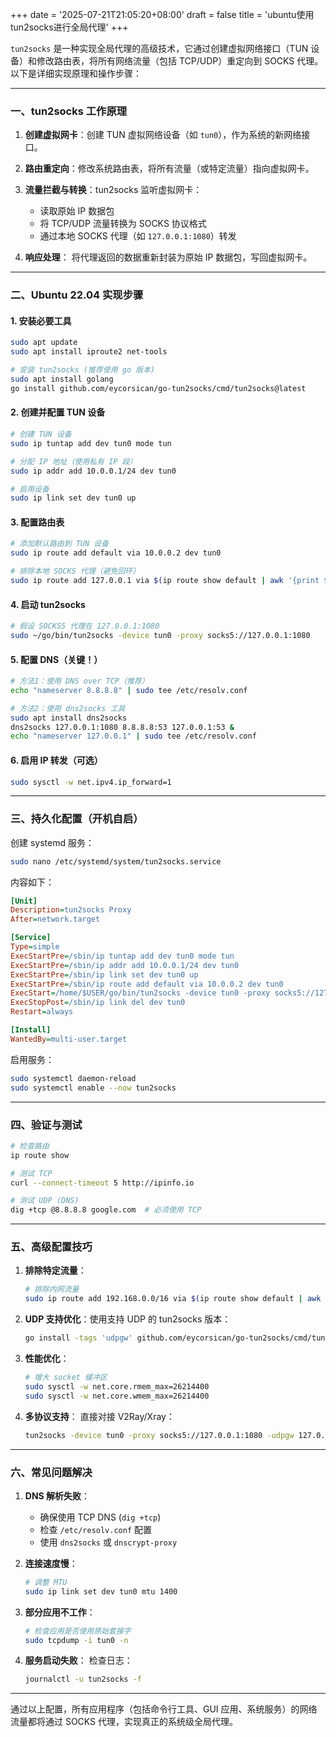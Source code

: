 +++
date = '2025-07-21T21:05:20+08:00'
draft = false
title = 'ubuntu使用tun2socks进行全局代理'
+++

`tun2socks` 是一种实现全局代理的高级技术，它通过创建虚拟网络接口（TUN 设备）和修改路由表，将所有网络流量（包括 TCP/UDP）重定向到 SOCKS 代理。以下是详细实现原理和操作步骤：

---

### 一、tun2socks 工作原理

1. **创建虚拟网卡**：创建 TUN 虚拟网络设备（如 `tun0`），作为系统的新网络接口。
2. **路由重定向**：修改系统路由表，将所有流量（或特定流量）指向虚拟网卡。
3. **流量拦截与转换**：tun2socks 监听虚拟网卡：

   - 读取原始 IP 数据包
   - 将 TCP/UDP 流量转换为 SOCKS 协议格式
   - 通过本地 SOCKS 代理（如 `127.0.0.1:1080`）转发
4. **响应处理**：
   将代理返回的数据重新封装为原始 IP 数据包，写回虚拟网卡。

---

### 二、Ubuntu 22.04 实现步骤

#### 1. 安装必要工具

```bash
sudo apt update
sudo apt install iproute2 net-tools

# 安装 tun2socks (推荐使用 go 版本)
sudo apt install golang
go install github.com/eycorsican/go-tun2socks/cmd/tun2socks@latest
```

#### 2. 创建并配置 TUN 设备

```bash
# 创建 TUN 设备
sudo ip tuntap add dev tun0 mode tun

# 分配 IP 地址（使用私有 IP 段）
sudo ip addr add 10.0.0.1/24 dev tun0

# 启用设备
sudo ip link set dev tun0 up
```

#### 3. 配置路由表

```bash
# 添加默认路由到 TUN 设备
sudo ip route add default via 10.0.0.2 dev tun0

# 排除本地 SOCKS 代理（避免回环）
sudo ip route add 127.0.0.1 via $(ip route show default | awk '{print $3}') dev $(ip route show default | awk '{print $5}')
```

#### 4. 启动 tun2socks

```bash
# 假设 SOCKS5 代理在 127.0.0.1:1080
sudo ~/go/bin/tun2socks -device tun0 -proxy socks5://127.0.0.1:1080
```

#### 5. 配置 DNS（关键！）

```bash
# 方法1：使用 DNS over TCP（推荐）
echo "nameserver 8.8.8.8" | sudo tee /etc/resolv.conf

# 方法2：使用 dns2socks 工具
sudo apt install dns2socks
dns2socks 127.0.0.1:1080 8.8.8.8:53 127.0.0.1:53 &
echo "nameserver 127.0.0.1" | sudo tee /etc/resolv.conf
```

#### 6. 启用 IP 转发（可选）

```bash
sudo sysctl -w net.ipv4.ip_forward=1
```

---

### 三、持久化配置（开机自启）

创建 systemd 服务：

```bash
sudo nano /etc/systemd/system/tun2socks.service
```

内容如下：

```ini
[Unit]
Description=tun2socks Proxy
After=network.target

[Service]
Type=simple
ExecStartPre=/sbin/ip tuntap add dev tun0 mode tun
ExecStartPre=/sbin/ip addr add 10.0.0.1/24 dev tun0
ExecStartPre=/sbin/ip link set dev tun0 up
ExecStartPre=/sbin/ip route add default via 10.0.0.2 dev tun0
ExecStart=/home/$USER/go/bin/tun2socks -device tun0 -proxy socks5://127.0.0.1:1080
ExecStopPost=/sbin/ip link del dev tun0
Restart=always

[Install]
WantedBy=multi-user.target
```

启用服务：

```bash
sudo systemctl daemon-reload
sudo systemctl enable --now tun2socks
```

---

### 四、验证与测试

```bash
# 检查路由
ip route show

# 测试 TCP
curl --connect-timeout 5 http://ipinfo.io

# 测试 UDP (DNS)
dig +tcp @8.8.8.8 google.com  # 必须使用 TCP
```

---

### 五、高级配置技巧

1. **排除特定流量**：

   ```bash
   # 排除内网流量
   sudo ip route add 192.168.0.0/16 via $(ip route show default | awk '{print $3}')
   ```
2. **UDP 支持优化**：使用支持 UDP 的 tun2socks 版本：

   ```bash
   go install -tags 'udpgw' github.com/eycorsican/go-tun2socks/cmd/tun2socks@latest
   ```
3. **性能优化**：

   ```bash
   # 增大 socket 缓冲区
   sudo sysctl -w net.core.rmem_max=26214400
   sudo sysctl -w net.core.wmem_max=26214400
   ```
4. **多协议支持**：
   直接对接 V2Ray/Xray：

   ```bash
   tun2socks -device tun0 -proxy socks5://127.0.0.1:1080 -udpgw 127.0.0.1:7300
   ```

---

### 六、常见问题解决

1. **DNS 解析失败**：

   - 确保使用 TCP DNS (`dig +tcp`)
   - 检查 `/etc/resolv.conf` 配置
   - 使用 `dns2socks` 或 `dnscrypt-proxy`
2. **连接速度慢**：

   ```bash
   # 调整 MTU
   sudo ip link set dev tun0 mtu 1400
   ```
3. **部分应用不工作**：

   ```bash
   # 检查应用是否使用原始套接字
   sudo tcpdump -i tun0 -n
   ```
4. **服务启动失败**：
   检查日志：

   ```bash
   journalctl -u tun2socks -f
   ```

---

通过以上配置，所有应用程序（包括命令行工具、GUI 应用、系统服务）的网络流量都将通过 SOCKS 代理，实现真正的系统级全局代理。
